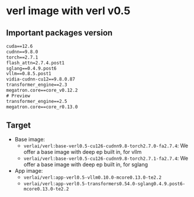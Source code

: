 # verl image with verl v0.5

## Important packages version

```txt
cuda==12.6
cudnn==9.8.0
torch==2.7.1
flash_attn=2.7.4.post1
sglang==0.4.9.post6
vllm==0.8.5.post1
vidia-cudnn-cu12==9.8.0.87
transformer_engine==2.3
megatron.core==core_v0.12.2
# Preview
transformer_engine==2.5
megatron.core==core_r0.13.0
```

## Target

- Base image:
  - `verlai/verl:base-verl0.5-cu126-cudnn9.8-torch2.7.0-fa2.7.4`: We offer a base image with deep ep built in, for vllm
  - `verlai/verl:base-verl0.5-cu126-cudnn9.8-torch2.7.1-fa2.7.4`: We offer a base image with deep ep built in, for sglang
- App image:
  - `verlai/verl:app-verl0.5-vllm0.10.0-mcore0.13.0-te2.2`
  - `verlai/verl:app-verl0.5-transformers0.54.0-sglang0.4.9.post6-mcore0.13.0-te2.2`
